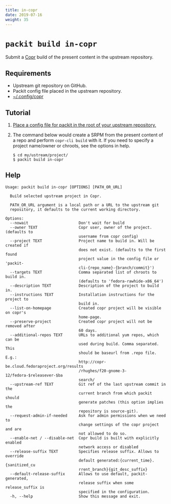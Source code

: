 ```yaml
---
title: in-copr
date: 2019-07-16
weight: 35
---
```


# `packit build in-copr`

Submit a [Copr](https://copr.fedorainfracloud.org) build of the present content in the upstream repository.

## Requirements

* Upstream git repository on GitHub.
* Packit config file placed in the upstream repository.
* [~/.config/copr](https://copr.fedorainfracloud.org/api/)

## Tutorial

1. [Place a config file for packit in the root of your upstream repository.](/docs/configuration/)

2. The command below would create a SRPM from the present content of a repo and perform `copr-cli build` with it. If you need to specify a project name/owner or chroots, see the options in help.
    ```
    $ cd my/ustream/project/
    $ packit build in-copr
    ```

## Help

    Usage: packit build in-copr [OPTIONS] [PATH_OR_URL]
    
      Build selected upstream project in Copr.
    
      PATH_OR_URL argument is a local path or a URL to the upstream git
      repository, it defaults to the current working directory.
    
    Options:
      --nowait                      Don't wait for build
      --owner TEXT                  Copr user, owner of the project. (defaults to
                                    username from copr config)
      --project TEXT                Project name to build in. Will be created if
                                    does not exist. (defaults to the first found
                                    project value in the config file or 'packit-
                                    cli-{repo_name}-{branch/commit}')
      --targets TEXT                Comma separated list of chroots to build in.
                                    (defaults to 'fedora-rawhide-x86_64')
      --description TEXT            Description of the project to build in.
      --instructions TEXT           Installation instructions for the project to
                                    build in.
      --list-on-homepage            Created copr project will be visible on copr's
                                    home-page.
      --preserve-project            Created copr project will not be removed after
                                    60 days.
      --additional-repos TEXT       URLs to additional yum repos, which can be
                                    used during build. Comma separated. This
                                    should be baseurl from .repo file. E.g.:
                                    http://copr-be.cloud.fedoraproject.org/results
                                    /rhughes/f20-gnome-3-12/fedora-$releasever-$ba
                                    search/
      --upstream-ref TEXT           Git ref of the last upstream commit in the
                                    current branch from which packit should
                                    generate patches (this option implies the
                                    repository is source-git).
      --request-admin-if-needed     Ask for admin permissions when we need to
                                    change settings of the copr project and are
                                    not allowed to do so.
      --enable-net / --disable-net  Copr build is built with explicitly enabled
                                    network access or disabled
      --release-suffix TEXT         Specifies release suffix. Allows to override
                                    default generated:{current_time}.{sanitized_cu
                                    rrent_branch}{git_desc_suffix}
      --default-release-suffix      Allows to use default, packit-generated,
                                    release suffix when some release_suffix is
                                    specified in the configuration.
      -h, --help                    Show this message and exit.

